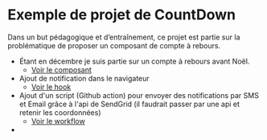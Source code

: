 # Exemple de projet de CountDown

Dans un but pédagogique et d’entraînement, ce projet est partie sur la problématique de proposer un composant de compte à rebours.


* Étant en décembre je suis partie sur un compte à rebours avant Noël.
  * [Voir le composant](./src/CountDown.tsx)
* Ajout de notification dans le navigateur
  * [Voir le hook](./src/useNotification.tsx)
* Ajout d'un script (Github action) pour envoyer des notifications par SMS et Email grâce à l'api de SendGrid (il faudrait passer par une api et retenir les coordonnées)
  * [Voir le workflow](./.github/workflows/send-notifications.yml)
* 